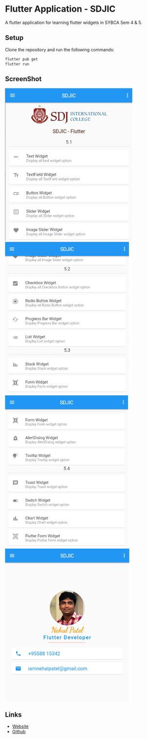 # Flutter Application - SDJIC

A flutter application for learning flutter widgets in SYBCA Sem 4 & 5.

## Setup
Clone the repository and run the following commands:
```
flutter pub get
flutter run
```

## ScreenShot

<img src="assets/screenshot/one.png" height="500em" />&nbsp;
<img src="assets/screenshot/two.png" height="500em" />&nbsp;
<img src="assets/screenshot/three.png" height="500em" />&nbsp;
<img src="assets/screenshot/four.png" height="500em" />&nbsp;

## Links

* [Website](https://nehalpatel.in)
* [Github](https://github.com/nehalpatel)